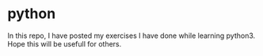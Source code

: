 # python
In this repo, I have posted my exercises I have done while learning python3. Hope this will be usefull for others.
